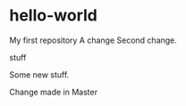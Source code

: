 # hello-world
My first repository
A change
Second change.



stuff



Some new stuff.


Change made in Master
